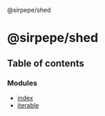 @sirpepe/shed

# @sirpepe/shed

## Table of contents

### Modules

- [index](modules/index.md)
- [iterable](modules/iterable.md)
